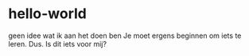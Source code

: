 # hello-world
geen idee wat ik aan het doen ben
Je moet ergens beginnen om iets te leren.
Dus.
Is dit iets voor mij?
